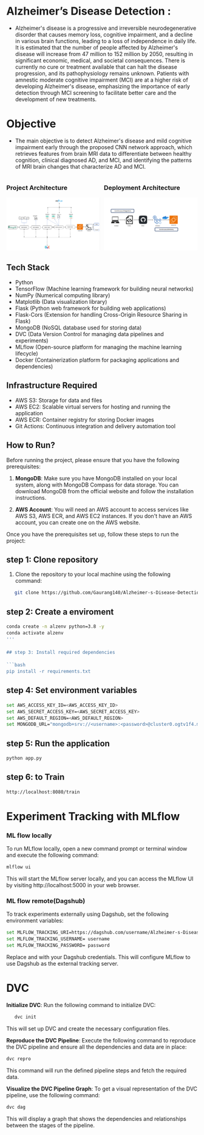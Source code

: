 # Alzheimer’s Disease Detection : 
* Alzheimer's disease is a progressive and irreversible neurodegenerative disorder that causes memory loss, cognitive impairment, and a decline in various brain functions, leading to a loss of independence in daily life. It is estimated that the number of people affected by Alzheimer's disease will increase from 47 million to 152 million by 2050, resulting in significant economic, medical, and societal consequences. There is currently no cure or treatment available that can halt the disease progression, and its pathophysiology remains unknown. Patients with amnestic moderate cognitive impairment (MCI) are at a higher risk of developing Alzheimer's disease, emphasizing the importance of early detection through MCI screening to facilitate better care and the development of new treatments.

# Objective
* The main objective is to detect Alzheimer's disease and mild cognitive impairment early through the proposed CNN network approach, which retrieves features from brain MRI data to differentiate between healthy cognition, clinical diagnosed AD, and MCI, and identifying the patterns of MRI brain changes that characterize AD and MCI.


<div style="display:flex; justify-content: space-between; align-items: flex-start;">
    <div style="flex-basis: 49%;">
        <h3>Project Architecture</h3>
        <img src="graphs/Project_arch.png" alt="Project Architecture">
    </div>
    <div style="flex-basis: 49%;">
        <h3>Deployment Architecture</h3>
        <img src="graphs/Deployment Architecture.png" alt="Deployment Architecture">
    </div>
</div>







## Tech Stack

- Python
- TensorFlow (Machine learning framework for building neural networks)
- NumPy (Numerical computing library)
- Matplotlib (Data visualization library)
- Flask (Python web framework for building web applications)
- Flask-Cors (Extension for handling Cross-Origin Resource Sharing in Flask)
- MongoDB (NoSQL database used for storing data)
- DVC (Data Version Control for managing data pipelines and experiments)
- MLflow (Open-source platform for managing the machine learning lifecycle)
- Docker (Containerization platform for packaging applications and dependencies)


## Infrastructure Required

- AWS S3: Storage for data and files
- AWS EC2: Scalable virtual servers for hosting and running the application
- AWS ECR: Container registry for storing Docker images
- Git Actions: Continuous integration and delivery automation tool


## How to Run?

Before running the project, please ensure that you have the following prerequisites:

1. **MongoDB**: Make sure you have MongoDB installed on your local system, along with MongoDB Compass for data storage. You can download MongoDB from the official website and follow the installation instructions.

2. **AWS Account**: You will need an AWS account to access services like AWS S3, AWS ECR, and AWS EC2 instances. If you don't have an AWS account, you can create one on the AWS website.

Once you have the prerequisites set up, follow these steps to run the project:
## step 1: Clone repository
1. Clone the repository to your local machine using the following command:

```bash
   git clone https://github.com/Gaurang140/Alzheimer-s-Disease-Detection.git

```
## step 2: Create a enviroment
```bash	
conda create -n alzenv python=3.8 -y
conda activate alzenv
'''

## step 3: Install required dependencies

```bash	
pip install -r requirements.txt
```

## step 4: Set environment variables

```bash	
set AWS_ACCESS_KEY_ID=<AWS_ACCESS_KEY_ID>
set AWS_SECRET_ACCESS_KEY=<AWS_SECRET_ACCESS_KEY>
set AWS_DEFAULT_REGION=<AWS_DEFAULT_REGION>
set MONGODB_URL="mongodb+srv://<username>:<password>@cluster0.ogtv1f4.mongodb.net/?retryWrites=true&w=majority"

```

## step 5: Run the application 

```bash	
python app.py
```
## step 6: to Train 

```bash		
http://localhost:8080/train

```







# Experiment Tracking with MLflow


### ML flow locally 
To run MLflow locally, open a new command prompt or terminal window and execute the following command:

```bash 
mlflow ui
```
This will start the MLflow server locally, and you can access the MLflow UI by visiting http://localhost:5000 in your web browser.


### ML flow remote(Dagshub)
To track experiments externally using Dagshub, set the following environment variables:

```bash 
set MLFLOW_TRACKING_URI=https://dagshub.com/username/Alzheimer-s-Disease-Detection.mlflow 
set MLFLOW_TRACKING_USERNAME= username 
set MLFLOW_TRACKING_PASSWORD= password 

```

Replace <username> and <password> with your Dagshub credentials. This will configure MLflow to use Dagshub as the external tracking server.

# DVC


**Initialize DVC**: Run the following command to initialize DVC:

```bash
   dvc init
```
This will set up DVC and create the necessary configuration files.


**Reproduce the DVC Pipeline**: Execute the following command to reproduce the DVC pipeline and ensure all the dependencies and data are in place:
```bash	
dvc repro
```
This command will run the defined pipeline steps and fetch the required data.

**Visualize the DVC Pipeline Graph**: To get a visual representation of the DVC pipeline, use the following command:

```bash	
dvc dag 
```
This will display a graph that shows the dependencies and relationships between the stages of the pipeline.